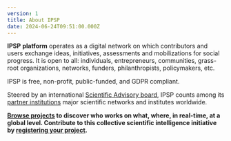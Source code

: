 ```yaml
---
version: 1
title: About IPSP
date: 2024-06-24T09:51:00.000Z
---
```

**IPSP** **platform** operates as a digital network on which contributors and users exchange ideas, initiatives, assessments and mobilizations for social progress. It is open to all: individuals, entrepreneurs, communities, grass-root organizations, networks, funders, philanthropists, policymakers, etc. 

IPSP is free, non-profit, public-funded, and GDPR compliant.

Steered by an international [Scientific Advisory board](advisory_board), IPSP counts among its [partner institutions](institutions) major scientific networks and institutes worldwide.

**[Browse projects](search) to discover who works on what, where, in real-time, at a global level. Contribute to this collective scientific intelligence initiative by [registering your project](register).**

